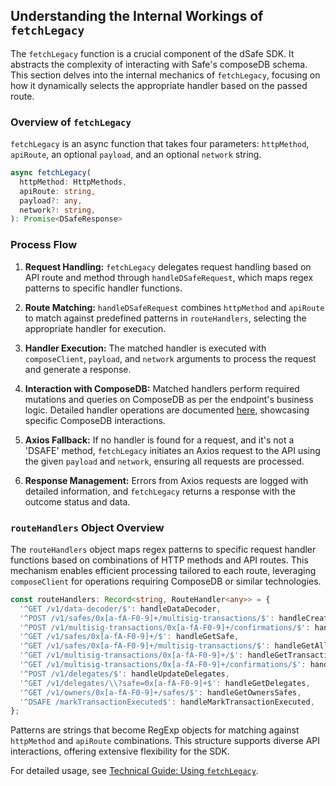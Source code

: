 ## Understanding the Internal Workings of `fetchLegacy`

The `fetchLegacy` function is a crucial component of the dSafe SDK. It abstracts the complexity of interacting with Safe's composeDB schema. This section delves into the internal mechanics of `fetchLegacy`, focusing on how it dynamically selects the appropriate handler based on the passed route.

### Overview of `fetchLegacy`

`fetchLegacy` is an async function that takes four parameters: `httpMethod`, `apiRoute`, an optional `payload`, and an optional `network` string.

```typescript
async fetchLegacy(
  httpMethod: HttpMethods,
  apiRoute: string,
  payload?: any,
  network?: string,
): Promise<DSafeResponse>
```

### Process Flow

1. **Request Handling:** `fetchLegacy` delegates request handling based on API route and method through `handleDSafeRequest`, which maps regex patterns to specific handler functions.

2. **Route Matching:** `handleDSafeRequest` combines `httpMethod` and `apiRoute` to match against predefined patterns in `routeHandlers`, selecting the appropriate handler for execution.

3. **Handler Execution:** The matched handler is executed with `composeClient`, `payload`, and `network` arguments to process the request and generate a response.

4. **Interaction with ComposeDB:** Matched handlers perform required mutations and queries on ComposeDB as per the endpoint's business logic. Detailed handler operations are documented [here](./handlers.md), showcasing specific ComposeDB interactions.

5. **Axios Fallback:** If no handler is found for a request, and it's not a 'DSAFE' method, `fetchLegacy` initiates an Axios request to the API using the given `payload` and `network`, ensuring all requests are processed.

6. **Response Management:** Errors from Axios requests are logged with detailed information, and `fetchLegacy` returns a response with the outcome status and data.

### `routeHandlers` Object Overview

The `routeHandlers` object maps regex patterns to specific request handler functions based on combinations of HTTP methods and API routes. This mechanism enables efficient processing tailored to each route, leveraging `composeClient` for operations requiring ComposeDB or similar technologies.

```typescript
const routeHandlers: Record<string, RouteHandler<any>> = {
  '^GET /v1/data-decoder/$': handleDataDecoder,
  '^POST /v1/safes/0x[a-fA-F0-9]+/multisig-transactions/$': handleCreateTransaction,
  '^POST /v1/multisig-transactions/0x[a-fA-F0-9]+/confirmations/$': handleUpdateConfirmations,
  '^GET /v1/safes/0x[a-fA-F0-9]+/$': handleGetSafe,
  '^GET /v1/safes/0x[a-fA-F0-9]+/multisig-transactions/$': handleGetAllTransactions,
  '^GET /v1/multisig-transactions/0x[a-fA-F0-9]+/$': handleGetTransaction,
  '^GET /v1/multisig-transactions/0x[a-fA-F0-9]+/confirmations/$': handleGetTransactionConfirmations,
  '^POST /v1/delegates/$': handleUpdateDelegates,
  '^GET /v1/delegates/\\?safe=0x[a-fA-F0-9]+$': handleGetDelegates,
  '^GET /v1/owners/0x[a-fA-F0-9]+/safes/$': handleGetOwnersSafes,
  '^DSAFE /markTransactionExecuted$': handleMarkTransactionExecuted,
};
```

Patterns are strings that become RegExp objects for matching against `httpMethod` and `apiRoute` combinations. This structure supports diverse API interactions, offering extensive flexibility for the SDK. 

For detailed usage, see [Technical Guide: Using `fetchLegacy`](./technical-guide.md#using-fetchlegacy).
